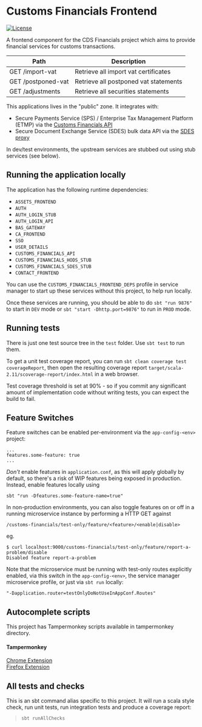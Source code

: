 
# Customs Financials Frontend

[![License](https://img.shields.io/badge/License-Apache%202.0-blue.svg)](https://opensource.org/licenses/Apache-2.0)

A frontend component for the CDS Financials project which aims to provide financial services for customs 
transactions.

| Path                                                                   | Description                                                                                       |
| ---------------------------------------------------------------------  | ------------------------------------------------------------------------------------------------- |
| GET  /import-vat                                                       | Retrieve all import vat certificates                                                           |                
| GET  /postponed-vat                                                    | Retrieve all postponed vat statements                                                          |                
| GET  /adjustments                                                      | Retrieve all securities statements                                                           |                


This applications lives in the "public" zone. It integrates with:

* Secure Payments Service (SPS) / Enterprise Tax Management Platform (ETMP) via the [Customs Financials API](https://github.com/hmrc/customs-financials-api)
* Secure Document Exchange Service (SDES) bulk data API via the [SDES proxy](https://github.com/hmrc/secure-data-exchange-proxy)

In dev/test environments, the upstream services are stubbed out using stub services (see below).

## Running the application locally

The application has the following runtime dependencies:

* `ASSETS_FRONTEND`
* `AUTH`
* `AUTH_LOGIN_STUB`
* `AUTH_LOGIN_API`
* `BAS_GATEWAY`
* `CA_FRONTEND`
* `SSO`
* `USER_DETAILS`
* `CUSTOMS_FINANCIALS_API`
* `CUSTOMS_FINANCIALS_HODS_STUB`
* `CUSTOMS_FINANCIALS_SDES_STUB`
* `CONTACT_FRONTEND`
 
You can use the `CUSTOMS_FINANCIALS_FRONTEND_DEPS` profile in service manager to start up these services without this
project, to help run locally.

Once these services are running, you should be able to do `sbt "run 9876"` to start in `DEV` mode or 
`sbt "start -Dhttp.port=9876"` to run in `PROD` mode.

## Running tests

There is just one test source tree in the `test` folder. Use `sbt test` to run them.

To get a unit test coverage report, you can run `sbt clean coverage test coverageReport`,
then open the resulting coverage report `target/scala-2.11/scoverage-report/index.html` in a web browser.

Test coverage threshold is set at 90% - so if you commit any significant amount of implementation code without writing tests, you can expect the build to fail.

## Feature Switches

Feature switches can be enabled per-environment via the `app-config-<env>` project:

    ...
    features.some-feature: true
    ...

*Don't* enable features in `application.conf`, as this will apply globally by default,
so there's a risk of WIP features being exposed in production.
Instead, enable features locally using

    sbt "run -Dfeatures.some-feature-name=true"

In non-production environments,
you can also toggle features on or off in a running microservice instance
by performing a HTTP GET against

    /customs-financials/test-only/feature/<feature>/<enable|disable>

eg.

    $ curl localhost:9000/customs-financials/test-only/feature/report-a-problem/disable
    Disabled feature report-a-problem
    
Note that the microservice must be running with test-only routes explicitly enabled,
via this switch in the `app-config-<env>`, the service manager microservice profile,
or just via `sbt run` locally:

    "-Dapplication.router=testOnlyDoNotUseInAppConf.Routes"


## Autocomplete scripts 

This project has Tampermonkey scripts available in tampermonkey directory.

#### Tampermonkey
[Chrome Extension](https://chrome.google.com/webstore/detail/tampermonkey/dhdgffkkebhmkfjojejmpbldmpobfkfo?hl=en)<br>
[Firefox Extension](https://addons.mozilla.org/pl/firefox/addon/tampermonkey/)

## All tests and checks

This is an sbt command alias specific to this project. It will run a scala style check, run unit tests, run integration
tests and produce a coverage report:

> `sbt runAllChecks`
